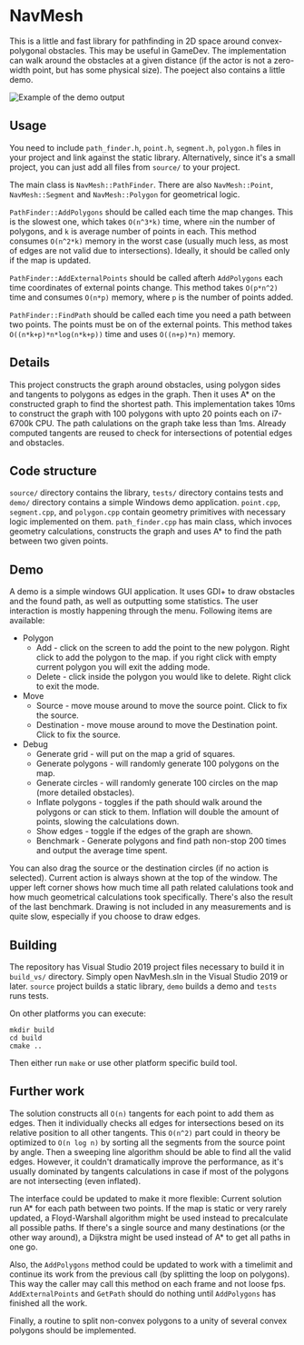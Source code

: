 # NavMesh

This is a little and fast library for pathfinding in 2D space around convex-polygonal obstacles. This may be useful in GameDev.
The implementation can walk around the obstacles at a given distance (if the actor is not a zero-width point, but has some physical size).
The poeject also contains a little demo.

![Example of the demo output](https://github.com/ilyanikolaevsky/navmesh/blob/master/picture.png?raw=true)

## Usage

You need to include ``path_finder.h``, ``point.h``, ``segment.h``, ``polygon.h`` files in your project and link against the static library.
Alternatively, since it's a small project, you can just add all files from ``source/`` to your project.

The main class is ``NavMesh::PathFinder``. There are also ``NavMesh::Point``, ``NavMesh::Segment`` and ``NavMesh::Polygon`` for geometrical logic.

``PathFinder::AddPolygons`` should be called each time the map changes.
This is the slowest one, which takes ``O(n^3*k)`` time, where ``n``in the number of polygons, and ``k`` is average number of points in each.
This method consumes ``O(n^2*k)`` memory in the worst case (usually much less, as most of edges are not valid due to intersections).
Ideally, it should be called only if the map is updated.

``PathFinder::AddExternalPoints`` should be called afterh ``AddPolygons`` each time coordinates of external points change.
This method takes ``O(p*n^2)`` time and consumes ``O(n*p)`` memory, where ``p`` is the number of points added.

``PathFinder::FindPath`` should be called each time you need a path between two points. The points must be on of the external points.
This method takes ``O((n*k+p)*n*log(n*k+p))`` time and uses ``O((n+p)*n)`` memory.


## Details

This project constructs the graph around obstacles, using polygon sides and tangents to polygons as edges in the graph. 
Then it uses A* on the constructed graph to find the shortest path. This implementation takes 10ms to construct the graph with 100 polygons with upto 20 points each on i7-6700k CPU. 
The path calulations on the graph take less than 1ms. Already computed tangents are reused to check for intersections of potential edges and obstacles.

## Code structure
``source/`` directory contains the library, ``tests/`` directory contains tests and ``demo/`` directory contains a simple Windows demo application.
``point.cpp``, ``segment.cpp``, and ``polygon.cpp`` contain geometry primitives with necessary logic implemented on them.
``path_finder.cpp`` has main class, which invoces geometry calculations, constructs the graph and uses A* to find the path between two given points.

## Demo
A demo is a simple windows GUI application. It uses GDI+ to draw obstacles and the found path, as well as outputting some statistics.
The user interaction is mostly happening through the menu. Following items are available:

* Polygon
  * Add - click on the screen to add the point to the new polygon. Right click to add the polygon to the map.
  if you right click with empty current polygon you will exit the adding mode.
  * Delete - click inside the polygon you would like to delete. Right click to exit the mode.
* Move
  * Source - move mouse around to move the source point. Click to fix the source.
  * Destination - move mouse around to move the Destination point. Click to fix the source.
* Debug
  * Generate grid - will put on the map a grid of squares.
  * Generate polygons - will randomly generate 100 polygons on the map.
  * Generate circles - will randomly generate 100 circles on the map (more detailed obstacles).
  * Inflate polygons - toggles if the path should walk around the polygons or can stick to them. Inflation will double the amount of points, slowing the calculations down.
  * Show edges - toggle if the edges of the graph are shown.
  * Benchmark - Generate polygons and find path non-stop 200 times and output the average time spent.

You can also drag the source or the destination circles (if no action is selected). Current action is always shown at the top of the window. 
The upper left corner shows how much time all path related calulations took and how much geometrical calculations took specifically. There's also the result of the last benchmark.
Drawing is not included in any measurements and is quite slow, especially if you choose to draw edges.

## Building

The repository has Visual Studio 2019 project files necessary to build it in ``build_vs/`` directory.
Simply open NavMesh.sln in the Visual Studio 2019 or later. ``source`` project builds a static library, ``demo`` builds a demo and ``tests`` runs tests.

On other platforms you can execute:
```
mkdir build
cd build
cmake ..
```

Then either run ``make`` or use other platform specific build tool.

## Further work

The solution constructs all ``O(n)`` tangents for each point to add them as edges. Then it individually checks all edges for intersections besed on its relative position to all other tangents.
This ``O(n^2)`` part could in theory be optimized to ``O(n log n)`` by sorting all the segments from the source point by angle. Then a sweeping line algorithm should be able to find all the valid edges.
However, it couldn't dramatically improve the performance, as it's usually dominated by tangents calculations in case if most of the polygons are not intersecting (even inflated).

The interface could be updated to make it more flexible: 
Current solution run A* for each path between two points. If the map is static or very rarely updated, a Floyd-Warshall algorithm might be used instead to precalculate all possible paths.
If there's a single source and many destinations (or the other way around), a Dijkstra might be used instead of A* to get all paths in one go.

Also, the ``AddPolygons`` method could be updated to work with a timelimit and continue its work from the previous call (by splitting the loop on polygons). 
This way the caller may call this method on each frame and not loose fps. ``AddExternalPoints`` and ``GetPath`` should do nothing until ``AddPolygons`` has finished all the work.

Finally, a routine to split non-convex polygons to a unity of several convex polygons should be implemented.
